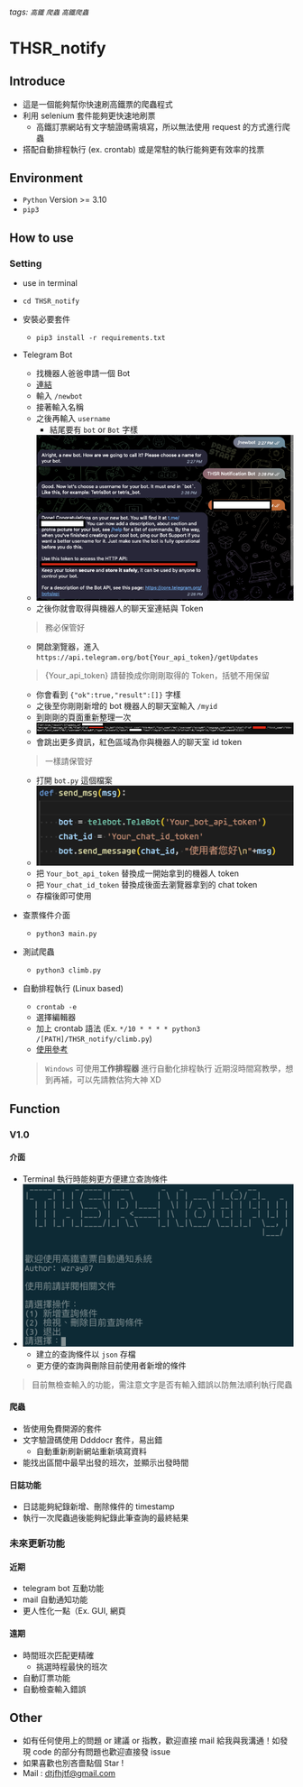 ###### tags: `高鐵` `爬蟲` `高鐵爬蟲`
# THSR_notify

## Introduce 
- 這是一個能夠幫你快速刷高鐵票的爬蟲程式
- 利用 selenium 套件能夠更快速地刷票
    - 高鐵訂票網站有文字驗證碼需填寫，所以無法使用 request 的方式進行爬蟲
- 搭配自動排程執行 (ex. crontab) 或是常駐的執行能夠更有效率的找票
## Environment
- `Python` Version >= 3.10
- `pip3`
## How to use
### Setting
- use in terminal
- `cd THSR_notify`
- 安裝必要套件
    - `pip3 install -r requirements.txt`
- Telegram Bot
    - 找機器人爸爸申請一個 Bot
    - [連結](https://telegram.me/BotFather)
    - 輸入 `/newbot`
    - 接著輸入名稱
    - 之後再輸入 `username`
        - 結尾要有 `bot` or `Bot` 字樣
    - ![Alt text](readmeImg/image_2.png)
    - 之後你就會取得與機器人的聊天室連結與 Token
    > 務必保管好
    - 開啟瀏覽器，進入`https://api.telegram.org/bot{Your_api_token}/getUpdates`
    > {Your_api_token} 請替換成你剛剛取得的 Token，括號不用保留
    - 你會看到 `{"ok":true,"result":[]}` 字樣
    - 之後至你剛剛新增的 bot 機器人的聊天室輸入 `/myid`
    - 到剛剛的頁面重新整理一次
    - ![Alt text](readmeImg/image_3.png)
    - 會跳出更多資訊，紅色區域為你與機器人的聊天室 id token
    > 一樣請保管好
    - 打開 `bot.py` 這個檔案
    - ![Alt text](readmeImg/image_4.png)
    - 把 `Your_bot_api_token` 替換成一開始拿到的機器人 token
    - 把 `Your_chat_id_token` 替換成後面去瀏覽器拿到的 chat token
    - 存檔後即可使用

- 查票條件介面
    - `python3 main.py`
- 測試爬蟲
    - `python3 climb.py`
- 自動排程執行 (Linux based)
    - `crontab -e`
    - 選擇編輯器
    - 加上 crontab 語法 (Ex. `*/10 * * * * python3 /[PATH]/THSR_notify/climb.py`)
    - [使用參考](https://crontab.guru/)
    > `Windows` 可使用**工作排程器** 進行自動化排程執行
    > 近期沒時間寫教學，想到再補，可以先請教估狗大神 XD
## Function
### V1.0
#### 介面
- Terminal 執行時能夠更方便建立查詢條件
- ![Alt text](readmeImg/image.png)
    - 建立的查詢條件以 `json` 存檔
    - 更方便的查詢與刪除目前使用者新增的條件
> 目前無檢查輸入的功能，需注意文字是否有輸入錯誤以防無法順利執行爬蟲
#### 爬蟲
- 皆使用免費開源的套件
- 文字驗證碼使用 Ddddocr 套件，易出錯
    - 自動重新刷新網站重新填寫資料
- 能找出區間中最早出發的班次，並顯示出發時間
#### 日誌功能
- 日誌能夠紀錄新增、刪除條件的 timestamp
- 執行一次爬蟲過後能夠紀錄此筆查詢的最終結果

### 未來更新功能
#### 近期 
- telegram bot 互動功能
- mail 自動通知功能
- 更人性化一點（Ex. GUI, 網頁
#### 遠期
- 時間班次匹配更精確
    - 挑選時程最快的班次
- 自動訂票功能
- 自動檢查輸入錯誤

## Other
- 如有任何使用上的問題 or 建議 or 指教，歡迎直接 mail 給我與我溝通！如發現 code 的部分有問題也歡迎直接發 issue
- 如果喜歡也別吝嗇點個 Star !
- Mail : dtjfhjtf@gmail.com